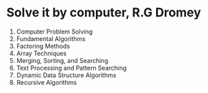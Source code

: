 # Solve it by computer, R.G Dromey

1. Computer Problem Solving
2. Fundamental Algorithms
3. Factoring Methods
4. Array Techniques
5. Merging, Sorting, and Searching
6. Text Processing and Pattern Searching
7. Dynamic Data Structure Algorithms
8. Recursive Algorithms
